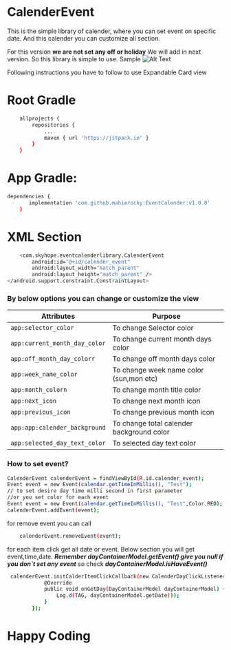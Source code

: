 
#  CalenderEvent

This is the simple library of calender, where you can set event on specific date. And this calender you can customize all section.

For this version **we are not set any off or holiday** We will add in next version. So this library is simple to use. 
Sample
![Alt Text](https://github.com/mahimrocky/ExpandableCardView/blob/master/screen.png)

Following instructions you have to follow to use Expandable Card view

# Root Gradle
```sh
    allprojects {
		repositories {
			...
			maven { url 'https://jitpack.io' }
		}
	}
```

# App Gradle:

```sh
dependencies {
	   implementation 'com.github.mahimrocky:EventCalender:v1.0.0'
	}
```

# XML Section

```sh
    <com.skyhope.eventcalenderlibrary.CalenderEvent
        android:id="@+id/calender_event"
        android:layout_width="match_parent"
        android:layout_height="match_parent" />
</android.support.constraint.ConstraintLayout>
```

### By below options you can change or customize the view

| Attributes | Purpose |
| ------ | ------ |
| ```app:selector_color```|  To change Selector color|
| ```app:current_month_day_color```|  To change current month days color|
| ```app:off_month_day_colorr```|  To change off month days color|
| ```app:week_name_color```|  To change week name color (sun,mon etc)|
| ```app:month_colorn```|  To change month title color|
| ```app:next_icon```|  To change next month icon|
| ```app:previous_icon```|  To change previous month icon|
| ```app:app:calender_background```|  To change total calender background color|
| ```app:selected_day_text_color```|  To selected day text color|

### How to set event?
```sh
CalenderEvent calenderEvent = findViewById(R.id.calender_event);
Event event = new Event(calendar.getTimeInMillis(), "Test");
// to set desire day time milli second in first parameter
//or you set color for each event
Event event = new Event(calendar.getTimeInMillis(), "Test",Color.RED);
calenderEvent.addEvent(event);
```

for remove event you can call 
```sh
    calenderEvent.removeEvent(event);
```
for each item click get all date or event. Below section you will get event,time,date. ***Remember dayContainerModel.getEvent() give you null if you don`t set any event*** so check ***dayContainerModel.isHaveEvent()***
```sh
 calenderEvent.initCalderItemClickCallback(new CalenderDayClickListener() {
            @Override
            public void onGetDay(DayContainerModel dayContainerModel) {
                Log.d(TAG, dayContainerModel.getDate());
            }
        });
```
# Happy Coding
